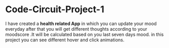 # Code-Circuit-Project-1
I have created a **health related App** in which you can update your mood everyday after that you will get different thoughts according to your moodscore .It will be calculated based on you last seven days mood. in this project you can see different hover and click animations.
